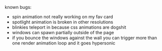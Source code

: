 known bugs:
- spin animation not really working on my fav card
- spotlight animation is broken in other resolutions
- blinkies teleport in because css animations are dogshit
- windows can spawn partially outside of the page
- if you bounce the windows against the wall you can trigger more than one render animation loop and it goes hypersonic
